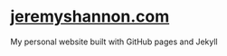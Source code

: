 # [jeremyshannon.com](http://jeremyshannon.com)
My personal website built with GitHub pages and Jekyll
